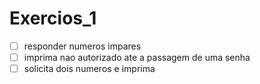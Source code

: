 # Exercios_1

- [ ] responder numeros impares
- [ ] imprima nao autorizado ate a passagem de uma senha
- [ ] solicita dois numeros e imprima
